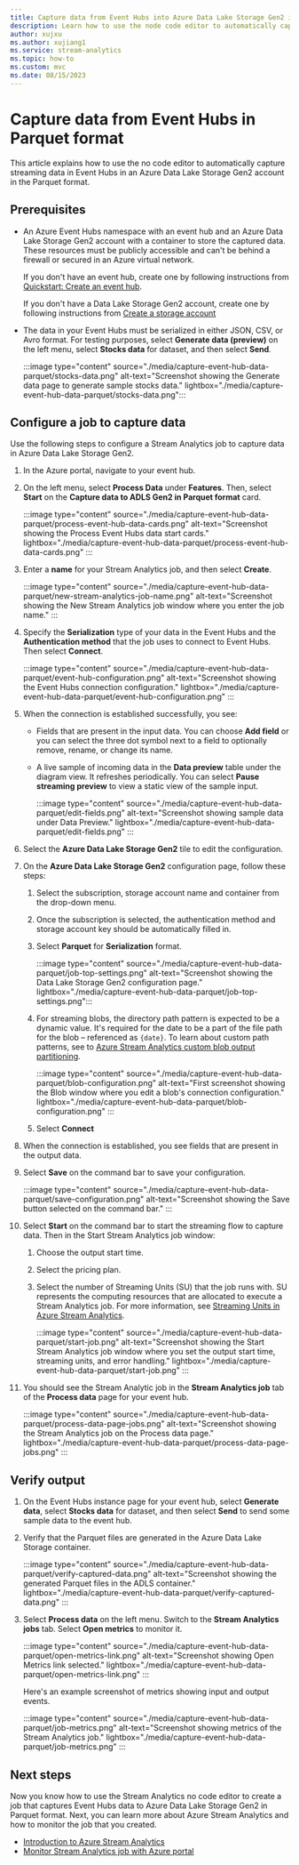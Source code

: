```yaml
---
title: Capture data from Event Hubs into Azure Data Lake Storage Gen2 in Parquet format
description: Learn how to use the node code editor to automatically capture the streaming data in Event Hubs in an Azure Data Lake Storage Gen2 account in Parquet format.
author: xujxu
ms.author: xujiang1
ms.service: stream-analytics
ms.topic: how-to
ms.custom: mvc
ms.date: 08/15/2023
---
```

# Capture data from Event Hubs in Parquet format
This article explains how to use the no code editor to automatically capture streaming data in Event Hubs in an Azure Data Lake Storage Gen2 account in the Parquet format. 

## Prerequisites

- An Azure Event Hubs namespace with an event hub and an Azure Data Lake Storage Gen2 account with a container to store the captured data. These resources must be publicly accessible and can't be behind a firewall or secured in an Azure virtual network. 

    If you don't have an event hub, create one by following instructions from [Quickstart: Create an event hub](../event-hubs/event-hubs-create.md). 

    If you don't have a Data Lake Storage Gen2 account, create one by following instructions from [Create a storage account](../storage/blobs/create-data-lake-storage-account.md)
- The data in your Event Hubs must be serialized in either JSON, CSV, or Avro format. For testing purposes, select **Generate data (preview)** on the left menu, select **Stocks data** for dataset, and then select **Send**.

    :::image type="content" source="./media/capture-event-hub-data-parquet/stocks-data.png" alt-text="Screenshot showing the Generate data page to generate sample stocks data." lightbox="./media/capture-event-hub-data-parquet/stocks-data.png":::

## Configure a job to capture data

Use the following steps to configure a Stream Analytics job to capture data in Azure Data Lake Storage Gen2.

1. In the Azure portal, navigate to your event hub. 
1. On the left menu, select **Process Data** under **Features**. Then, select **Start** on the **Capture data to ADLS Gen2 in Parquet format** card.  

    :::image type="content" source="./media/capture-event-hub-data-parquet/process-event-hub-data-cards.png" alt-text="Screenshot showing the Process Event Hubs data start cards." lightbox="./media/capture-event-hub-data-parquet/process-event-hub-data-cards.png" :::
1. Enter a **name** for your Stream Analytics job, and then select **Create**.  

    :::image type="content" source="./media/capture-event-hub-data-parquet/new-stream-analytics-job-name.png" alt-text="Screenshot showing the New Stream Analytics job window where you enter the job name." :::
1. Specify the **Serialization** type of your data in the Event Hubs and the **Authentication method** that the job uses to connect to Event Hubs. Then select **Connect**.

    :::image type="content" source="./media/capture-event-hub-data-parquet/event-hub-configuration.png" alt-text="Screenshot showing the Event Hubs connection configuration." lightbox="./media/capture-event-hub-data-parquet/event-hub-configuration.png" :::
1. When the connection is established successfully, you see:
    - Fields that are present in the input data. You can choose **Add field** or you can select the three dot symbol next to a field to optionally remove, rename, or change its name.
    - A live sample of incoming data in the **Data preview** table under the diagram view. It refreshes periodically. You can select **Pause streaming preview** to view a static view of the sample input.  
    
        :::image type="content" source="./media/capture-event-hub-data-parquet/edit-fields.png" alt-text="Screenshot showing sample data under Data Preview." lightbox="./media/capture-event-hub-data-parquet/edit-fields.png" :::
1. Select the **Azure Data Lake Storage Gen2** tile to edit the configuration. 
1. On the **Azure Data Lake Storage Gen2** configuration page, follow these steps:     
    1. Select the subscription, storage account name and container from the drop-down menu. 
    1. Once the subscription is selected, the authentication method and storage account key should be automatically filled in.  
    1. Select **Parquet** for **Serialization** format. 
    
        :::image type="content" source="./media/capture-event-hub-data-parquet/job-top-settings.png" alt-text="Screenshot showing the Data Lake Storage Gen2 configuration page." lightbox="./media/capture-event-hub-data-parquet/job-top-settings.png":::
    1. For streaming blobs, the directory path pattern is expected to be a dynamic value. It's required for the date to be a part of the file path for the blob – referenced as `{date}`. To learn about custom path patterns, see to [Azure Stream Analytics custom blob output partitioning](stream-analytics-custom-path-patterns-blob-storage-output.md).  
    
        :::image type="content" source="./media/capture-event-hub-data-parquet/blob-configuration.png" alt-text="First screenshot showing the Blob window where you edit a blob's connection configuration." lightbox="./media/capture-event-hub-data-parquet/blob-configuration.png" :::  
    1. Select **Connect**
1. When the connection is established, you see fields that are present in the output data.
1. Select **Save** on the command bar to save your configuration.

    :::image type="content" source="./media/capture-event-hub-data-parquet/save-configuration.png" alt-text="Screenshot showing the Save button selected on the command bar." :::
1. Select **Start** on the command bar to start the streaming flow to capture data. Then in the Start Stream Analytics job window:
    1. Choose the output start time.
    1. Select the pricing plan.
    1. Select the number of Streaming Units (SU) that the job runs with. SU represents the computing resources that are allocated to execute a Stream Analytics job. For more information, see [Streaming Units in Azure Stream Analytics](stream-analytics-streaming-unit-consumption.md).
    
        :::image type="content" source="./media/capture-event-hub-data-parquet/start-job.png" alt-text="Screenshot showing the Start Stream Analytics job window where you set the output start time, streaming units, and error handling." lightbox="./media/capture-event-hub-data-parquet/start-job.png" :::
1. You should see the Stream Analytic job in the **Stream Analytics job** tab of the **Process data** page for your event hub. 

    :::image type="content" source="./media/capture-event-hub-data-parquet/process-data-page-jobs.png" alt-text="Screenshot showing the Stream Analytics job on the Process data page." lightbox="./media/capture-event-hub-data-parquet/process-data-page-jobs.png" :::
    

## Verify output

1. On the Event Hubs instance page for your event hub, select **Generate data**, select **Stocks data** for dataset, and then select **Send** to send some sample data to the event hub. 
1. Verify that the Parquet files are generated in the Azure Data Lake Storage container. 

    :::image type="content" source="./media/capture-event-hub-data-parquet/verify-captured-data.png" alt-text="Screenshot showing the generated Parquet files in the ADLS container." lightbox="./media/capture-event-hub-data-parquet/verify-captured-data.png" :::
1. Select **Process data** on the left menu. Switch to the **Stream Analytics jobs** tab. Select **Open metrics** to monitor it. 

    :::image type="content" source="./media/capture-event-hub-data-parquet/open-metrics-link.png" alt-text="Screenshot showing Open Metrics link selected." lightbox="./media/capture-event-hub-data-parquet/open-metrics-link.png" :::
    
    Here's an example screenshot of metrics showing input and output events. 

    :::image type="content" source="./media/capture-event-hub-data-parquet/job-metrics.png" alt-text="Screenshot showing metrics of the Stream Analytics job." lightbox="./media/capture-event-hub-data-parquet/job-metrics.png" :::    

## Next steps

Now you know how to use the Stream Analytics no code editor to create a job that captures Event Hubs data to Azure Data Lake Storage Gen2 in Parquet format. Next, you can learn more about Azure Stream Analytics and how to monitor the job that you created.

* [Introduction to Azure Stream Analytics](stream-analytics-introduction.md)
* [Monitor Stream Analytics job with Azure portal](stream-analytics-monitoring.md)

